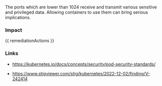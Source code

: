 
The ports which are lower than 1024 receive and transmit various sensitive and privileged data. Allowing containers to use them can bring serious implications.

### Impact
<!-- Add Impact here -->

<!-- DO NOT CHANGE -->
{{ remediationActions }}

### Links
- https://kubernetes.io/docs/concepts/security/pod-security-standards/

- https://www.stigviewer.com/stig/kubernetes/2022-12-02/finding/V-242414


